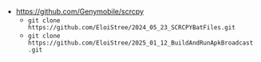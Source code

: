 - https://github.com/Genymobile/scrcpy
  - `git clone https://github.com/EloiStree/2024_05_23_SCRCPYBatFiles.git`
  - `git clone https://github.com/EloiStree/2025_01_12_BuildAndRunApkBroadcast.git`
